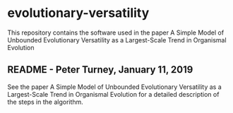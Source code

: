 # evolutionary-versatility
This repository contains the software used in the paper 
A Simple Model of Unbounded Evolutionary Versatility as a
Largest-Scale Trend in Organismal Evolution



README - Peter Turney, January 11, 2019
---------------------------------------

See the paper A Simple Model of Unbounded Evolutionary Versatility as a
Largest-Scale Trend in Organismal Evolution for a detailed description 
of the steps in the algorithm.

